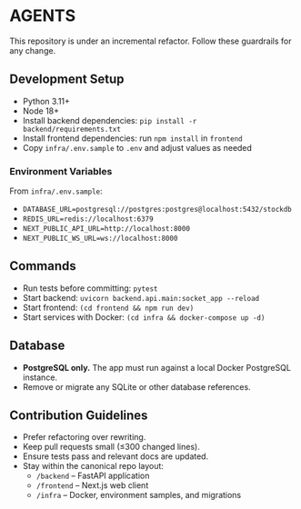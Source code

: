# AGENTS

This repository is under an incremental refactor. Follow these guardrails for any change.

## Development Setup
- Python 3.11+
- Node 18+
- Install backend dependencies: `pip install -r backend/requirements.txt`
- Install frontend dependencies: run `npm install` in `frontend`
- Copy `infra/.env.sample` to `.env` and adjust values as needed

### Environment Variables
From `infra/.env.sample`:
- `DATABASE_URL=postgresql://postgres:postgres@localhost:5432/stockdb`
- `REDIS_URL=redis://localhost:6379`
- `NEXT_PUBLIC_API_URL=http://localhost:8000`
- `NEXT_PUBLIC_WS_URL=ws://localhost:8000`

## Commands
- Run tests before committing: `pytest`
- Start backend: `uvicorn backend.api.main:socket_app --reload`
- Start frontend: `(cd frontend && npm run dev)`
- Start services with Docker: `(cd infra && docker-compose up -d)`

## Database
- **PostgreSQL only.** The app must run against a local Docker PostgreSQL instance.
- Remove or migrate any SQLite or other database references.

## Contribution Guidelines
- Prefer refactoring over rewriting.
- Keep pull requests small (≤300 changed lines).
- Ensure tests pass and relevant docs are updated.
- Stay within the canonical repo layout:
  - `/backend` – FastAPI application
  - `/frontend` – Next.js web client
  - `/infra` – Docker, environment samples, and migrations
